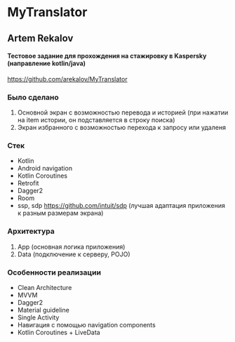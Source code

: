 # MyTranslator
## **Artem Rekalov**
#### Тестовое задание для прохождения на стажировку в Kaspersky (направление kotlin/java)
<https://github.com/arekalov/MyTranslator>

### Было сделано
1. Основной экран с возможностью перевода и историей (при нажатии на item истории, он подставляется в строку поиска)
2. Экран избранного с возможностью перехода к запросу или удаленя

### Стек
- Kotlin
- Android navigation
- Kotlin Coroutines
- Retrofit
- Dagger2
- Room
- ssp, sdp <https://github.com/intuit/sdp> (лучшая адаптация приложения к разным размерам экрана)

### Архитектура
1. App (основная логика приложения)
2. Data (подключение к серверу, POJO)

### Особенности реализации
- Clean Architecture
- MVVM
- Dagger2
- Material guideline
- Single Activity
- Навигация с помощью navigation components
- Kotlin Coroutines + LiveData